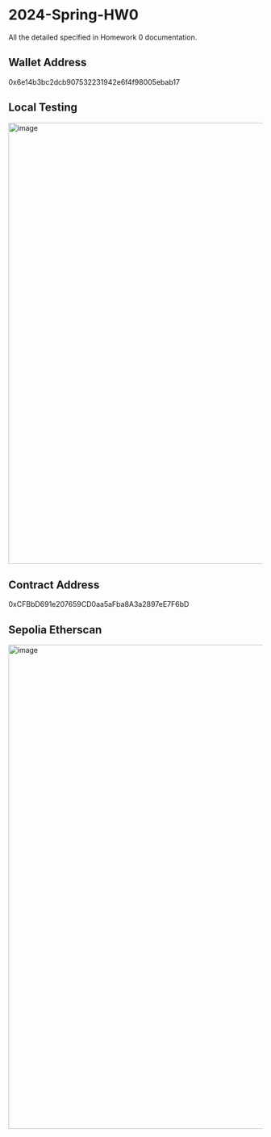 # 2024-Spring-HW0

All the detailed specified in Homework 0 documentation.

## Wallet Address
0x6e14b3bc2dcb907532231942e6f4f98005ebab17

## Local Testing
<img width="875" alt="image" src="https://github.com/wisley63/fintech/assets/113053224/54b2b98d-764b-4cb9-b105-dadff13f29fe">


## Contract Address
0xCFBbD691e207659CD0aa5aFba8A3a2897eE7F6bD 

## Sepolia Etherscan
<img width="960" alt="image" src="https://github.com/wisley63/fintech/assets/113053224/d3c23851-0daa-4462-8f8a-3b85c6464c1f">

